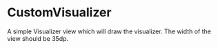# CustomVisualizer


A simple Visualizer view which will draw the visualizer. The width of the view should be 35dp.

